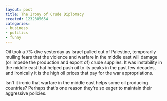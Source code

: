 ```yaml
---
layout: post
title: The Irony of Crude Diplomacy
created: 1232385654
categories:
- business
- politics
- funny
---
```

Oil took a 7% dive yesterday as Israel pulled out of Palestine, temporarily mulling fears that the violence and warfare in the middle east will damage (or impede the production and export of) crude supplies. It was instability in the middle east that helped push oil to its peaks in the past few decades, and ironically it is the high oil prices that pay for the war appropriations.

Isn't it ironic that warfare in the middle east helps some oil producing countries? Perhaps that's one reason they're so eager to maintain their aggressive policies.
